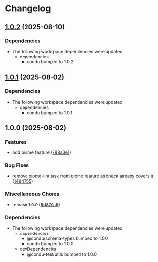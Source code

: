 # Changelog

## [1.0.2](https://github.com/niieani/condu/compare/@condu-feature/biome@1.0.1...@condu-feature/biome@1.0.2) (2025-08-10)


### Dependencies

* The following workspace dependencies were updated
  * dependencies
    * condu bumped to 1.0.2

## [1.0.1](https://github.com/niieani/condu/compare/@condu-feature/biome@1.0.0...@condu-feature/biome@1.0.1) (2025-08-02)


### Dependencies

* The following workspace dependencies were updated
  * dependencies
    * condu bumped to 1.0.1

## 1.0.0 (2025-08-02)


### Features

* add biome feature ([288a3e1](https://github.com/niieani/condu/commit/288a3e153f657f8c6250ec398a6953d4cec8003f))


### Bug Fixes

* remove biome-lint task from biome feature as check already covers it ([1484755](https://github.com/niieani/condu/commit/1484755344a5c5b1a7dd5bac7a1bda608392b497))


### Miscellaneous Chores

* release 1.0.0 ([9d876c9](https://github.com/niieani/condu/commit/9d876c9fba8dbc305ac5be25e6f4fda47d6400b9))


### Dependencies

* The following workspace dependencies were updated
  * dependencies
    * @condu/schema-types bumped to 1.0.0
    * condu bumped to 1.0.0
  * devDependencies
    * @condu-test/utils bumped to 1.0.0
